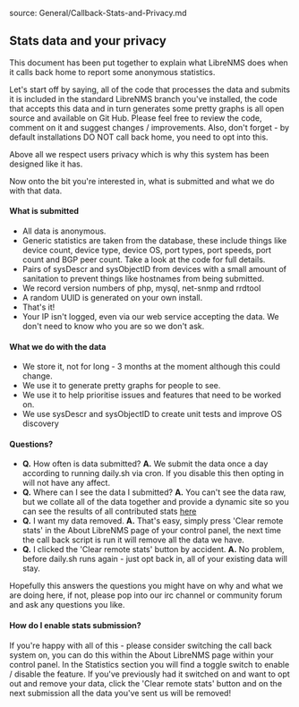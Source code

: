 source: General/Callback-Stats-and-Privacy.md
## Stats data and your privacy ##

This document has been put together to explain what LibreNMS does when it calls back home to report some anonymous statistics.

Let's start off by saying, all of the code that processes the data and submits it is included in the standard LibreNMS branch you've installed, the code that accepts this data and in turn generates some pretty graphs is all open source and available on Git Hub. Please feel free to review the code, comment on it and suggest changes / improvements. Also, don't forget - by default installations DO NOT call back home, you need to opt into this.

Above all we respect users privacy which is why this system has been designed like it has.

Now onto the bit you're interested in, what is submitted and what we do with that data.

#### What is submitted ####
- All data is anonymous.
- Generic statistics are taken from the database, these include things like device count, device type, device OS, port types, port speeds, port count and BGP peer count. Take a look at the code for full details.
- Pairs of sysDescr and sysObjectID from devices with a small amount of sanitation to prevent things like hostnames from being submitted.
- We record version numbers of php, mysql, net-snmp and rrdtool
- A random UUID is generated on your own install.
- That's it!
- Your IP isn't logged, even via our web service accepting the data. We don't need to know who you are so we don't ask.

#### What we do with the data ####
- We store it, not for long - 3 months at the moment although this could change.
- We use it to generate pretty graphs for people to see.
- We use it to help prioritise issues and features that need to be worked on.
- We use sysDescr and sysObjectID to create unit tests and improve OS discovery

#### Questions? ####
- **Q.** How often is data submitted? **A.** We submit the data once a day according to running daily.sh via cron. If you disable this then opting in will not have any affect.
- **Q.** Where can I see the data I submitted? **A.** You can't see the data raw, but we collate all of the data together and provide a dynamic site so you can see the results of all contributed stats [here](https://stats.librenms.org)
- **Q.** I want my data removed. **A.** That's easy, simply press 'Clear remote stats' in the About LibreNMS page of your control panel, the next time the call back script is run it will remove all the data we have.
- **Q.** I clicked the 'Clear remote stats' button by accident. **A.** No problem, before daily.sh runs again - just opt back in, all of your existing data will stay.

Hopefully this answers the questions you might have on why and what we are doing here, if not, please pop into our irc channel or community forum and ask any questions you like.

#### How do I enable stats submission? ####
If you're happy with all of this - please consider switching the call back system on, you can do this within the About LibreNMS page within your control panel. In the Statistics section you will find a toggle switch to enable / disable the feature. If you've previously had it switched on and want to opt out and remove your data, click the 'Clear remote stats' button and on the next submission all the data you've sent us will be removed!
